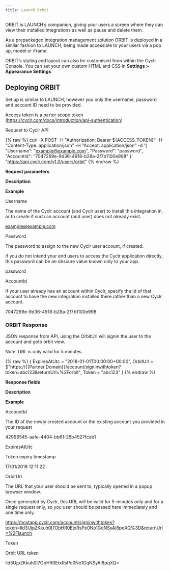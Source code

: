 ```yaml
---
title: Launch Orbit
---
```


ORBIT is LAUNCH’s companion, giving your users a screen where they can view their installed integrations as well as pause and delete them.

As a prepackaged integration management solution ORBIT is deployed in a similar fashion to LAUNCH, being made accessible to your users via a pop up, model or iframe.

ORBIT’s styling and layout can also be customised from within the Cyclr Console. You can set your own custom HTML and CSS in **Settings > Appearance Settings**

Deploying ORBIT
---------------

Set up is similar to LAUNCH, however you only the username, password and account ID need to be provided.

Access token is a parter scope token (https://cyclr.com/docs/introduction/api-authentication)

Request to Cyclr API

{% raw %}
curl -X POST
-H "Authorization: Bearer ${ACCESS_TOKEN}"
-H "Content-Type: application/json"
-H "Accept: application/json"
-d '{
 "Username": "example@example.com",
 "Password": "password",
 "AccountId": "7047269e-9d36-4918-b28a-2f7b1100e998"
}' "https://api.cyclr.com/v1.0/users/orbit"
{% endraw %}

**Request parameters**

**Description**

**Example**

Username

The name of the Cyclr account (and Cyclr user) to install this integration in, or to create if such an account (and user) does not already exist.

example@example.com

Password

The password to assign to the new Cyclr user account, if created.

If you do not intend your end users to access the Cyclr application directly, this password can be an obscure value known only to your app.

password

AccountId

If your user already has an account within Cyclr, specify the Id of that account to have the new integration installed there rather than a new Cyclr account.

7047269e-9d36-4918-b28a-2f7b1100e998

### ORBIT Response

JSON response from API, using the OrbitUrl will signin the user to the account and goto orbit view.

Note: URL is only valid for 5 minutes.

{% raw %}
{
 ExpiresAtUtc = "2018-01-01T00:00:00+00:00",
 OrbitUrl = $"https://{{Partner.Domain}}/account/signinwithtoken?token=abc123&returnUrl=%2Forbit",
 Token = "abc123"
}
{% endraw %}

**Response fields**

**Description**

**Example**

AccountId

The ID of the newly created account or the existing account you provided in your request

42996545-aafe-4404-bb61-25b4527fcab1

ExpiresAtUtc

Token expiry timestamp

17/01/2018 12:11:22

OrbitUrl

The URL that your user should be sent to, typically opened in a popup browser window.

Once generated by Cyclr, this URL will be valid for 5-minutes only and for a single request only, so you user should be passed here immediately and one time only.

https://hostapp.cyclr.com/account/signinwithtoken?token=lld3UjpZKkuh0I7ObHR0EtxRsPo0No1GqNSyAi8pqXQ%3D&returnUrl=%2Flaunch

Token

Orbit URL token

lld3UjpZKkuh0I7ObHR0EtxRsPo0No1GqNSyAi8pqXQ=